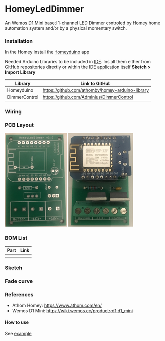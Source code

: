 # HomeyLedDimmer
An [Wemos D1 Mini](https://wiki.wemos.cc/products:d1:d1_mini) based 1-channel LED Dimmer controled by [Homey](https://www.athom.com/en/) home automation system and/or by a physical momentary switch. 

### Installation
In the Homey install the [Homeyduino](https://apps.athom.com/app/com.athom.homeyduino) app 

Needed Arduino Libraries to be included in [IDE](https://www.arduino.cc/en/Main/Software). Install them either from GitHub repositories directly or within the IDE application itself **Sketch > Import Library** 

| Library                            | Link to GitHub                                      |
| ---------------------------------- | --------------------------------------------------- |
| Homeyduino                         |  https://github.com/athombv/homey-arduino-library   |      
| DimmerControl                      |  https://github.com/Adminius/DimmerControl          |


### Wiring

### PCB Layout
<img src="https://github.com/MagnusPer/HomeyLedDimmer/blob/master/PCB%20Layout/PCB%20board.JPG" width="200"> <img src="https://github.com/MagnusPer/HomeyLedDimmer/blob/master/PCB%20Layout/PCB%20mounted.JPG" width="209">


### BOM List
| Part                               | Link                                                |
| ---------------------------------- | --------------------------------------------------- |
|                                    |                                                     |      
|                                    |                                                     |

### Sketch

### Fade curve

### References
- Athom Homey: https://www.athom.com/en/
- Wemos D1 Mini: https://wiki.wemos.cc/products:d1:d1_mini



#### How to use

See [example](examples/DimmerControl/DimmerControl.ino)

